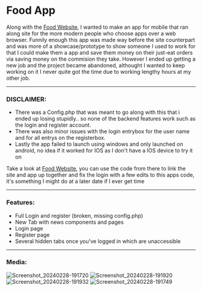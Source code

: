 # Food App
Along with the [Food Website](https://github.com/CusYaBasic/FoodSite), I wanted to make an app for mobile that ran along site for the more modern people who choose apps over a web browser.
Funnily enough this app was made way before the site counterpart and was more of a showcase/prototype to show someone I used to work for that I could make them a app and save them money on their just-eat orders via saving money on the commision they take.
However I ended up getting a new job and the project became abandoned, althought I wanted to keep working on it I never quite got the time due to working lengthy hours at my other job.

---

### DISCLAIMER: 
* There was a Config.php that was meant to go along with this that i ended up losing stupidly.. so none of the backend features work such as the login and register account.
* There was also minor issues with the login entrybox for the user name and for all entrys on the registerbox.
* Lastly the app failed to launch using windows and only launched on android, no idea if it worked for IOS as I don't have a IOS device to try it on

Take a look at [Food Website](https://github.com/CusYaBasic/FoodSite), you can use the code from there to link the site and app up together and fix the login with a few edits to this apps code, it's something I might do at a later date if I ever get time

---

### Features:
* Full Login and register (broken, missing config.php)
* New Tab with news components and pages
* Login page
* Register page
* Several hidden tabs once you've logged in which are unaccessible

---

### Media:

![Screenshot_20240228-191720](https://github.com/CusYaBasic/FoodApp/assets/86253238/44789284-7886-47b4-83f5-8a42c34df947)
![Screenshot_20240228-191920](https://github.com/CusYaBasic/FoodApp/assets/86253238/2c1b2411-dd80-4e62-bd4a-1bbf0a794feb)
![Screenshot_20240228-191932](https://github.com/CusYaBasic/FoodApp/assets/86253238/a699c5e0-dfe1-45eb-98cf-5a7b09441df9)
![Screenshot_20240228-191749](https://github.com/CusYaBasic/FoodApp/assets/86253238/859a8a38-8ecf-41a1-a01b-7f93781cdb3d)

